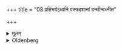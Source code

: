 +++
title = "08 प्रतिभयेऽध्वनि वस्त्रदशानां ग्रन्थीन्बध्नीत"

+++

<details><summary>मूलम्</summary>

प्रतिभयेऽध्वनि वस्त्रदशानां ग्रन्थीन्बध्नीत ८
</details>

<details><summary>Oldenberg</summary>

8. On a dangerous road let him make knots in the skirts of the garments (of himself and of his companions),
</details>

